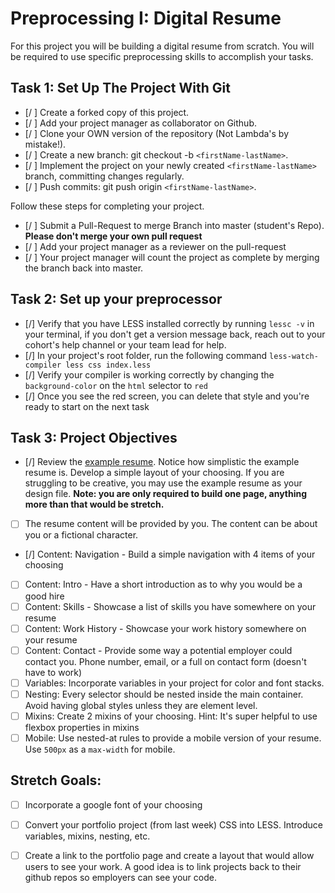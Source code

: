 # Preprocessing I: Digital Resume

For this project you will be building a digital resume from scratch. You will be required to use specific preprocessing skills to accomplish your tasks.  

## Task 1: Set Up The Project With Git

- [/ ] Create a forked copy of this project.
- [/ ] Add your project manager as collaborator on Github.
- [/ ] Clone your OWN version of the repository (Not Lambda's by mistake!).
- [/ ] Create a new branch: git checkout -b `<firstName-lastName>`.
- [/ ] Implement the project on your newly created `<firstName-lastName>` branch, committing changes regularly.
- [/ ] Push commits: git push origin `<firstName-lastName>`.
 
Follow these steps for completing your project.

- [/ ] Submit a Pull-Request to merge <firstName-lastName> Branch into master (student's  Repo). **Please don't merge your own pull request**
- [/ ] Add your project manager as a reviewer on the pull-request
- [/ ] Your project manager will count the project as complete by merging the branch back into master.

## Task 2: Set up your preprocessor
* [/] Verify that you have LESS installed correctly by running `lessc -v` in your terminal, if you don't get a version message back, reach out to your cohort's help channel or your team lead for help.
* [/] In your project's root folder, run the following command `less-watch-compiler less css index.less`
* [/] Verify your compiler is working correctly by changing the `background-color` on the `html` selector to `red`
* [/] Once you see the red screen, you can delete that style and you're ready to start on the next task

## Task 3: Project Objectives

* [/] Review the [example resume](resume-example.png).  Notice how simplistic the example resume is.  Develop a simple layout of your choosing. If you are struggling to be creative, you may use the example resume as your design file. 
**Note: you are only required to build one page, anything more than that would be stretch.**
* [ ] The resume content will be provided by you. The content can be about you or a fictional character.  
* [/] Content: Navigation - Build a simple navigation with 4 items of your choosing
* [ ] Content: Intro - Have a short introduction as to why you would be a good hire
* [ ] Content: Skills - Showcase a list of skills you have somewhere on your resume
* [ ] Content: Work History - Showcase your work history somewhere on your resume
* [ ] Content: Contact - Provide some way a potential employer could contact you.  Phone number, email, or a full on contact form (doesn't have to work)
* [ ] Variables: Incorporate variables in your project for color and font stacks.  
* [ ] Nesting: Every selector should be nested inside the main container.  Avoid having global styles unless they are element level.
* [ ] Mixins: Create 2 mixins of your choosing. Hint: It's super helpful to use flexbox properties in mixins
* [ ] Mobile: Use nested-at rules to provide a mobile version of your resume.  Use `500px` as a `max-width` for mobile. 

## Stretch Goals: 
* [ ] Incorporate a google font of your choosing
* [ ] Convert your portfolio project (from last week) CSS into LESS.  Introduce variables, mixins, nesting, etc. 
* [ ] Create a link to the portfolio page and create a layout that would allow users to see your work.  A good idea is to link projects back to their github repos so employers can see your code.



